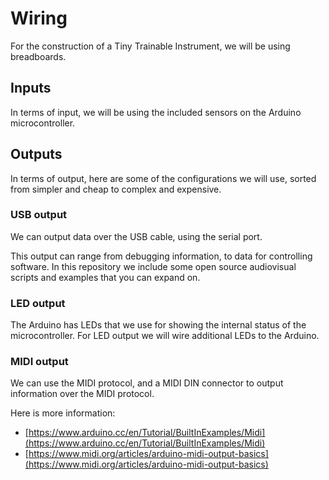 # Wiring

For the construction of a Tiny Trainable Instrument, we will be using breadboards.

## Inputs

In terms of input, we will be using the included sensors on the Arduino microcontroller.

## Outputs

In terms of output, here are some of the configurations we will use, sorted from simpler and cheap to complex and expensive.

### USB output

We can output data over the USB cable, using the serial port.

This output can range from debugging information, to data for controlling software. In this repository we include some open source audiovisual scripts and examples that you can expand on.

### LED output

The Arduino has LEDs that we use for showing the internal status of the microcontroller. For LED output we will wire additional LEDs to the Arduino.

### MIDI output

We can use the MIDI protocol, and a MIDI DIN connector to output information over the MIDI protocol.

Here is more information:

* [https://www.arduino.cc/en/Tutorial/BuiltInExamples/Midi](https://www.arduino.cc/en/Tutorial/BuiltInExamples/Midi)
* [https://www.midi.org/articles/arduino-midi-output-basics](https://www.midi.org/articles/arduino-midi-output-basics)
